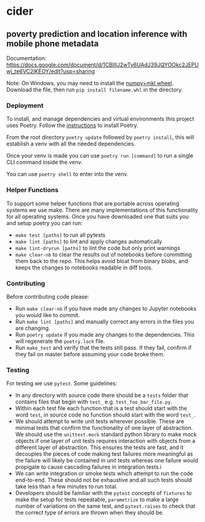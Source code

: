 # cider
## poverty prediction and location inference with mobile phone metadata

Documentation: https://docs.google.com/document/d/1CBIIIJ2wTy6UAdJ39JQYOOkc2JEPUwj_te6VC2iKEOY/edit?usp=sharing

Note: On Windows, you may need to install the [numpy+mkl wheel](https://www.lfd.uci.edu/~gohlke/pythonlibs/#numpy). Download the file, then run `pip install filename.whl` in the directory.

### Deployment
To install, and manage dependencies and virtual environments this project uses Poetry. Follow the [instructions](https://python-poetry.org/docs/) to
install Poetry.

From the root directory `poetry update` followed by `poetry install`, this will establish a venv with all the needed dependencies.

Once your venv is made you can use `poetry run [command]` to run a single CLI command inside the venv.

You can use `poetry shell` to enter into the venv.

### Helper Functions
To support some helper functions that are portable across operating systems we use make. There are many implementations of this functionality for all
operating systems. Once you have downloaded one that suits you and setup poetry you can run:

* `make test [paths]` to run all pytests
* `make lint [paths]` to lint and apply changes automatically
* `make lint-dryrun [paths]` to lint the code but only print warnings
* `make clear-nb` to clear the results out of notebooks before committing them back to the repo. This helps avoid bloat from binary blobs, and keeps the changes to notebooks readable in diff tools.

### Contributing
Before contributing code please:

* Run `make clear-nb` if you have made any changes to Jupyter notebooks you would like to commit.
* Run `make lint [paths]` and manually correct any errors in the files you are changing.
* Run `poetry update` if you made any changes to the dependencies. This will regenerate the `poetry.lock` file.
* Run `make_test` and verify that the tests still pass. If they fail, confirm if they fail on master before assuming your code broke them.


### Testing
For testing we use `pytest`. Some guidelines:

* In any directory with source code there should be a `tests` folder that contains files that begin with `test_` e.g. `test_foo_bar_file.py`.
* Within each test file each function that is a test should start with the word `test`, in source code no function should start with the word `test_`.
* We should attempt to write unit tests wherever possible. These are minimal tests that confirm the functionality of one layer of abstraction. We should use the `unittest.mock` standard python library to make mock objects if one layer of unit tests requires interaction with objects from a different layer of abstraction. This ensures the tests are fast, and it decouples the pieces of code making test failures more meaningful as the failure will likely be contained in unit tests whereas one failure would propigate to cause cascading failures in integration tests.i
* We can write integration or smoke tests which attempt to run the code end-to-end. These should not be exhaustive and all such tests should take less than a few minutes to run total.
* Developers should be familiar with the `pytest` concepts of `fixtures` to make the setup for tests repeatable, `parametrize` to make a large number of variations on the same test, and `pytest.raises` to check that the correct type of errors are thrown when they should be.
